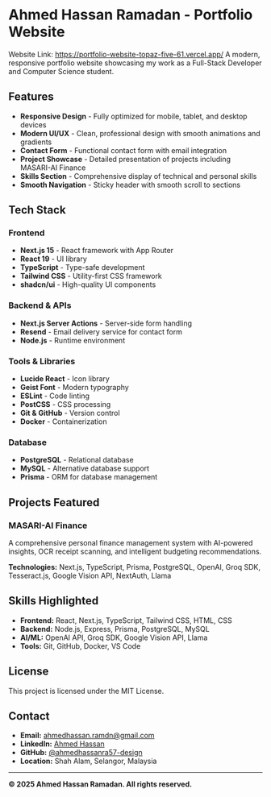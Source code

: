 # Ahmed Hassan Ramadan - Portfolio Website
Website Link: https://portfolio-website-topaz-five-61.vercel.app/
A modern, responsive portfolio website showcasing my work as a Full-Stack Developer and Computer Science student.

## Features

- **Responsive Design** - Fully optimized for mobile, tablet, and desktop devices
- **Modern UI/UX** - Clean, professional design with smooth animations and gradients
- **Contact Form** - Functional contact form with email integration
- **Project Showcase** - Detailed presentation of projects including MASARI-AI Finance
- **Skills Section** - Comprehensive display of technical and personal skills
- **Smooth Navigation** - Sticky header with smooth scroll to sections

## Tech Stack

### Frontend
- **Next.js 15** - React framework with App Router
- **React 19** - UI library
- **TypeScript** - Type-safe development
- **Tailwind CSS** - Utility-first CSS framework
- **shadcn/ui** - High-quality UI components

### Backend & APIs
- **Next.js Server Actions** - Server-side form handling
- **Resend** - Email delivery service for contact form
- **Node.js** - Runtime environment

### Tools & Libraries
- **Lucide React** - Icon library
- **Geist Font** - Modern typography
- **ESLint** - Code linting
- **PostCSS** - CSS processing
- **Git & GitHub** - Version control
- **Docker** - Containerization

### Database
- **PostgreSQL** - Relational database
- **MySQL** - Alternative database support
- **Prisma** - ORM for database management

## Projects Featured

### MASARI-AI Finance
A comprehensive personal finance management system with AI-powered insights, OCR receipt scanning, and intelligent budgeting recommendations.

**Technologies:** Next.js, TypeScript, Prisma, PostgreSQL, OpenAI, Groq SDK, Tesseract.js, Google Vision API, NextAuth, Llama

## Skills Highlighted

- **Frontend:** React, Next.js, TypeScript, Tailwind CSS, HTML, CSS
- **Backend:** Node.js, Express, Prisma, PostgreSQL, MySQL
- **AI/ML:** OpenAI API, Groq SDK, Google Vision API, Llama
- **Tools:** Git, GitHub, Docker, VS Code

## License

This project is licensed under the MIT License.

## Contact

- **Email:** ahmedhassan.ramdn@gmail.com
- **LinkedIn:** [Ahmed Hassan](https://www.linkedin.com/in/ahmed-hassan-58582a331/)
- **GitHub:** [@ahmedhassanra57-design](https://github.com/ahmedhassanra57-design)
- **Location:** Shah Alam, Selangor, Malaysia

---

**© 2025 Ahmed Hassan Ramadan. All rights reserved.**
